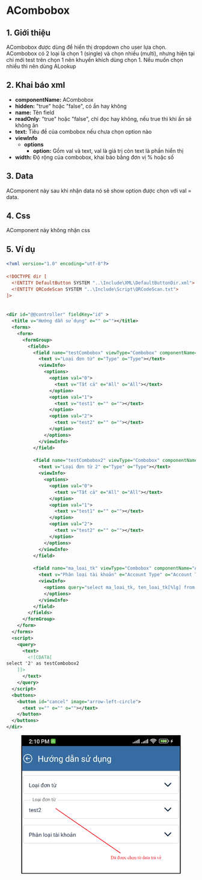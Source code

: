 # ACombobox

## 1. Giới thiệu

ACombobox được dùng để hiển thị dropdown cho user lựa chọn. ACombobox có 2 loại là chọn 1 (single) và chọn nhiều (multi), nhưng hiện tại chỉ mới test trên chọn 1 nên khuyến khích dùng chọn 1. Nếu muốn chọn nhiều thì nên dùng ALookup

## 2. Khai báo xml

* **componentName:** ACombobox
* **hidden:** "true" hoặc "false", có ẩn hay không
* **name:** Tên field
* **readOnly**: "true" hoặc "false", chỉ đọc hay không, nếu true thì khi ấn sẽ không ăn&#x20;
* **text:** Tiêu đề của combobox nếu chưa chọn option nào
* **viewInfo**
  * **options**
    * &#x20;**option:** Gồm val và text, val là giá trị còn text là phần hiển thị
* **width:** Độ rộng của combobox, khai báo bằng đơn vị % hoặc số

## 3. Data

AComponent này sau khi nhận data nó sẽ show option được chọn với val = data.

## 4. Css

AComponent này không nhận css

## 5. Ví dụ

```xml
<?xml version="1.0" encoding="utf-8"?>

<!DOCTYPE dir [
  <!ENTITY DefaultButton SYSTEM "..\Include\XML\DefaultButtonDir.xml">
  <!ENTITY QRCodeScan SYSTEM "..\Include\Script\QRCodeScan.txt">
]>


<dir id="@@controller" fieldKey="id" >
  <title v="Hướng dẫn sử dụng" e="" o=""></title>
  <forms>
    <form>
      <formGroup>
        <fields>
          <field name="testCombobox" viewType="Combobox" componentName="ACombobox" width="100%">
            <text v="Loại đơn từ" e="Type" o="Type"></text>
            <viewInfo>
              <options>
                <option val="0">
                  <text v="Tất cả" e="All" o="All"></text>
                </option>
                <option val="1">
                  <text v="test1" e="" o=""></text>
                </option>
                <option val="2">
                  <text v="test2" e="" o=""></text>
                </option>
              </options>
            </viewInfo>
          </field>

          <field name="testCombobox2" viewType="Combobox" componentName="ACombobox" width="100%">
            <text v="Loại đơn từ 2" e="Type" o="Type"></text>
            <viewInfo>
              <options>
                <option val="0">
                  <text v="Tất cả" e="All" o="All"></text>
                </option>
                <option val="1">
                  <text v="test1" e="" o=""></text>
                </option>
                <option val="2">
                  <text v="test2" e="" o=""></text>
                </option>
              </options>
            </viewInfo>
          </field>
          
          <field name="ma_loai_tk" viewType="Combobox" componentName="ACombobox" width="100%">
            <text v="Phân loại tài khoản" e="Account Type" o="Account Type"></text>
            <viewInfo>
              <options query="select ma_loai_tk, ten_loai_tk[%lg] from dmloaitk where status = 1 order by stt">
              </options>
            </viewInfo>
          </field>
        </fields>
      </formGroup>
    </form>
  </forms>
  <script>
    <query>
      <text>
        <![CDATA[
select '2' as testCombobox2
    ]]>
      </text>
    </query>
  </script> 
  <buttons>
    <button id="cancel" image="arrow-left-circle">
      <text v="" e="" o=""></text>
    </button> 
  </buttons> 
</dir>
```

<figure><img src="../.gitbook/assets/image (63).png" alt=""><figcaption></figcaption></figure>
